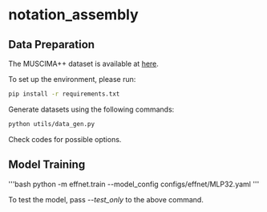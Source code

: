 # notation_assembly

## Data Preparation
The MUSCIMA++ dataset is available at [here](https://ufal.mff.cuni.cz/muscima).

To set up the environment, please run:
```bash
pip install -r requirements.txt
```


Generate datasets using the following commands:
```bash
python utils/data_gen.py
```

Check codes for possible options.


## Model Training
'''bash
python -m effnet.train --model_config configs/effnet/MLP32.yaml
'''

To test the model, pass *--test_only* to the above command.
